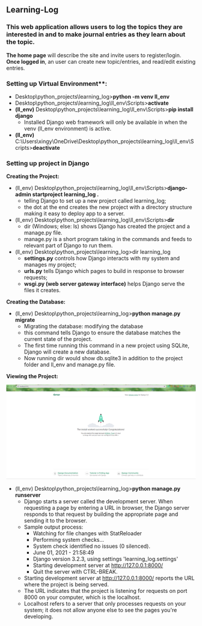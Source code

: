 ## Learning-Log

### This web application allows users to log the topics they are interested in and to make journal entries as they learn about the topic. 

**The home page** will describe the site and invite users to register/login.
**Once logged in**, an user can create new topic/entries, and read/edit existing entries.

### Setting up Virtual Environment**:
- Desktop\python_projects\learning_log>**python -m venv ll_env**
- Desktop\python_projects\learning_log\ll_env\Scripts>**activate**
- **(ll_env)** Desktop\python_projects\learning_log\ll_env\Scripts>**pip install django**
  -  Installed Django web framework will only be available in when the venv (ll_env environment) is active.
- **(ll_env)** C:\Users\xingy\OneDrive\Desktop\python_projects\learning_log\ll_env\Scripts>**deactivate**

### Setting up project in Django
**Creating the Project:**
- (ll_env) Desktop\python_projects\learning_log\ll_env\Scripts>**django-admin startproject learning_log .**
  - telling Django to set up a new project called learning_log;
  - the dot at the end creates the new project with a directory structure making it easy to deploy app to a server.
- (ll_env) Desktop\python_projects\learning_log\ll_env\Scripts>**dir**
  - dir (Windows; else: ls) shows Django has created the project and a manage.py file.
  - manage.py is a short program taking in the commands and feeds to relevant part of Django to run them.
- (ll_env) Desktop\python_projects\learning_log>dir learning_log
  - **settings.py** controls how Django interacts with my system and manages my project;
  - **urls.py** tells Django which pages to build in response to browser requests;
  - **wsgi.py (web server gateway interface)** helps Django serve the files it creates.

**Creating the Database:**
- (ll_env) Desktop\python_projects\learning_log>**python manage.py migrate**
  - Migrating the database: modifying the database
  - this command tells Django to ensure the database matches the current state of the project.
  - The first time running this command in a new project using SQLite, Django will create a new database.
  - Now running dir would show db.sqlite3 in addition to the project folder and ll_env and manage.py file.

**Viewing the Project:**

![Django development server default page on localhost](https://github.com/Xingyixzhang/Learning-Log/blob/main/learning_log/images/default_page_testing.png)
- (ll_env) Desktop\python_projects\learning_log>**python manage.py runserver**
  - Django starts a server called the development server. When requesting a page by entering a URL in browser, the Django server responds to that request by building the appropriate page and sending it to the browser.
  - Sample output process:
    - Watching for file changes with StatReloader
    - Performing system checks...
    - System check identified no issues (0 silenced).
    - June 01, 2021 - 21:58:49
    - Django version 3.2.3, using settings 'learning_log.settings'
    - Starting development server at http://127.0.0.1:8000/
    - Quit the server with CTRL-BREAK.
  - Starting development server at http://127.0.0.1:8000/ reports the URL where the project is being served.
  - The URL indicates that the project is listening for requests on port 8000 on your computer, which is the localhost.
  - Localhost refers to a server that only processes requests on your system; it does not allow anyone else to see the pages you're developing.
